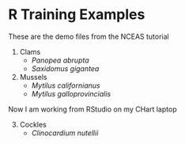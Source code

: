 # R Training Examples

These are the demo files from the NCEAS tutorial

1. Clams
    + *Panopea abrupta*
    + *Saxidomus gigantea*
2. Mussels
    + *Mytilus californianus*
    + *Mytilus galloprovincialis*
    
Now I am working from RStudio on my CHart laptop

3. Cockles
    + *Clinocardium nutellii*
    